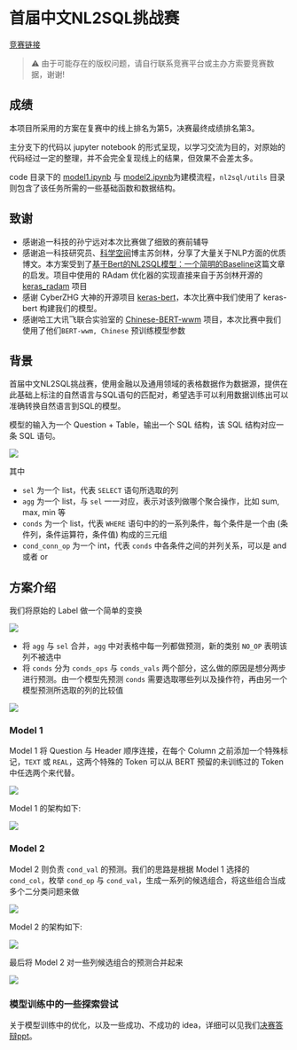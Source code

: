 # 首届中文NL2SQL挑战赛

[竞赛链接](https://tianchi.aliyun.com/competition/entrance/231716/introduction)

>:warning: 由于可能存在的版权问题，请自行联系竞赛平台或主办方索要竞赛数据，谢谢!

## 成绩

本项目所采用的方案在复赛中的线上排名为第5，决赛最终成绩排名第3。

主分支下的代码以 jupyter notebook 的形式呈现，以学习交流为目的，对原始的代码经过一定的整理，并不会完全复现线上的结果，但效果不会差太多。

code 目录下的 [model1.ipynb](https://nbviewer.jupyter.org/github/beader/tianchi_nl2sql/blob/master/code/model1.ipynb) 与 [model2.ipynb](https://nbviewer.jupyter.org/github/beader/tianchi_nl2sql/blob/master/code/model2.ipynb)为建模流程，`nl2sql/utils` 目录则包含了该任务所需的一些基础函数和数据结构。

## 致谢

- 感谢追一科技的孙宁远对本次比赛做了细致的赛前辅导
- 感谢追一科技研究员、[科学空间](https://kexue.fm/)博主苏剑林，分享了大量关于NLP方面的优质博文。本方案受到了[基于Bert的NL2SQL模型：一个简明的Baseline](https://kexue.fm/archives/6771)这篇文章的启发。项目中使用的 RAdam 优化器的实现直接来自于苏剑林开源的 [keras_radam](https://github.com/bojone/keras_radam/blob/master/radam.py) 项目
- 感谢 CyberZHG 大神的开源项目 [keras-bert](https://github.com/CyberZHG/keras-bert)，本次比赛中我们使用了 keras-bert 构建我们的模型。
- 感谢哈工大讯飞联合实验室的 [Chinese-BERT-wwm](https://github.com/ymcui/Chinese-BERT-wwm) 项目，本次比赛中我们使用了他们`BERT-wwm, Chinese` 预训练模型参数

## 背景

首届中文NL2SQL挑战赛，使用金融以及通用领域的表格数据作为数据源，提供在此基础上标注的自然语言与SQL语句的匹配对，希望选手可以利用数据训练出可以准确转换自然语言到SQL的模型。

模型的输入为一个 Question + Table，输出一个 SQL 结构，该 SQL 结构对应一条 SQL 语句。

![](./imgs/terminology.png)

其中 
- `sel` 为一个 list，代表 `SELECT` 语句所选取的列
- `agg` 为一个 list，与 `sel` 一一对应，表示对该列做哪个聚合操作，比如 sum, max, min 等
- `conds` 为一个 list，代表 `WHERE` 语句中的的一系列条件，每个条件是一个由 (条件列，条件运算符，条件值) 构成的三元组
- `cond_conn_op` 为一个 int，代表 `conds` 中各条件之间的并列关系，可以是 and 或者 or

## 方案介绍

我们将原始的 Label 做一个简单的变换

![](./imgs/label.png)

- 将 `agg` 与 `sel` 合并，`agg` 中对表格中每一列都做预测，新的类别 `NO_OP` 表明该列不被选中
- 将 `conds` 分为 `conds_ops` 与 `conds_vals` 两个部分，这么做的原因是想分两步进行预测。由一个模型先预测 `conds` 需要选取哪些列以及操作符，再由另一个模型预测所选取的列的比较值

![](./imgs/two_models.png)

### Model 1

Model 1 将 Question 与 Header 顺序连接，在每个 Column 之前添加一个特殊标记，`TEXT` 或 `REAL`，这两个特殊的 Token 可以从 BERT 预留的未训练过的 Token 中任选两个来代替。

![](./imgs/model1_input.png)

Model 1 的架构如下:

![](./imgs/model1.png)

### Model 2

Model 2 则负责 `cond_val` 的预测。我们的思路是根据 Model 1 选择的 `cond_col`，枚举 `cond_op` 与 `cond_val`，生成一系列的候选组合，将这些组合当成多个二分类问题来做

![](./imgs/model2_input.png)

Model 2 的架构如下:

![](./imgs/model2.png)

最后将 Model 2 对一些列候选组合的预测合并起来

![](./imgs/model2_merge.png)

### 模型训练中的一些探索尝试

关于模型训练中的优化，以及一些成功、不成功的 idea，详细可以见我们[决赛答辩ppt](./imgs/ModelS答辩ppt.pdf)。
